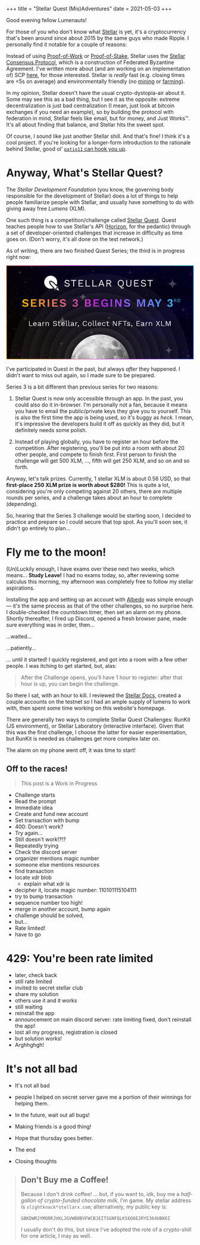 +++
title = "Stellar Quest (Mis)Adventures"
date = 2021-05-03
+++

Good evening fellow Lumenauts!

For those of you who don't know what [Stellar](https://stellar.org) is yet, it's a cryptocurrency that's been around since about 2015 by the same guys who made Ripple. I personally find it notable for a couple of reasons:

Instead of using [Proof-of-Work](https://en.bitcoin.it/wiki/Proof_of_work) or [Proof-of-Stake](https://en.bitcoin.it/wiki/Proof_of_Stake), Stellar uses the [Stellar Consensus Protocol](https://www.stellar.org/papers/stellar-consensus-protocol), which is a construction of Federated Byzantine Agreement. I've written more about (and am working on an implementation of) SCP [here](https://github.com/slightknack/drop-in-fba), for those interested. Stellar is *really* fast (e.g. closing times are <5s on average) and environmentally friendly (no [mining](https://news.ycombinator.com/item?id=26386741) or [farming](https://www.tomsguide.com/news/what-is-chia-cryptocurrency-and-why-is-it-bad-news-for-hard-drives)).
<!-- more -->
In my opinion, Stellar doesn't have the usual crypto-dystopia-air about it. Some may see this as a bad thing, but I see it as the opposite: extreme decentralization is just bad centralization (I mean, just look at bitcoin exchanges if you need an example), so by building the protocol with federation in mind, Stellar feels like email, but for money, and Just Works™️. It's all about finding that balance, and Stellar hits the sweet spot.

Of course, I sound like just another Stellar shill. And that's fine! I think it's a cool project. If you're looking for a longer-form introduction to the rationale behind Stellar, good ol' [`patio11` can hook you up](https://www.kalzumeus.com/2014/08/05/harry-potter-and-the-cryptocurrency-of-stars/).

# Anyway, What's Stellar Quest?
The *Stellar Development Foundation* (you know, the governing body responsible for the development of Stellar) does a lot of things to help people familiarize people with Stellar, and usually have something to do with giving away free *Lumens* (XLM).

One such thing is a competition/challenge called [Stellar Quest](https://quest.stellar.org/). Quest teaches people how to use Stellar's API ([Horizon](https://github.com/stellar/go/tree/master/services/horizon), for the pedantic) through a set of developer-oriented challenges that increase in difficulty as time goes on. (Don't worry, it's all done on the test network.)

As of writing, there are two finished Quest Series; the third is in progress right now:

![Series 3 begins May 3rd](/content/series-3.png)

I've participated in Quest in the past, but always *after* they happened. I didn't want to miss out again, so I made sure to be prepared.

Series 3 is a bit different than previous series for two reasons:

1. Stellar Quest is now only accessible through an app. In the past, you could also do it in-browser. I'm personally not a fan, because it means you have to email the public/private keys they give you to yourself. This is also the first time the app is being used, so it's buggy as *heck*. I mean, it's impressive the developers build it off as quickly as they did, but it definitely needs some polish.

2. Instead of playing globally, you have to register an hour before the competition. After registering, you'll be put into a room with about 20 other people, and compete to finish first. First person to finish the challenge will get 500 XLM, ..., fifth will get 250 XLM, and so on and so forth.

Anyway, let's talk prizes. Currently, 1 stellar XLM is about 0.56 USD, so that **first-place 250 XLM prize is worth about $280!** This is quite a lot, considering you're only competing against 20 others, there are multiple rounds per series, and a challenge takes about an hour to complete (depending).

So, hearing that the Series 3 challenge would be starting soon, I decided to practice and prepare so I could secure that top spot. As you'll soon see, it didn't go entirely to plan...

# Fly me to the moon!
(Un)Luckily enough, I have exams over these next two weeks, which means... **Study Leave!** I had no exams today, so, after reviewing some calculus this morning, my afternoon was completely free to follow my stellar aspirations.

Installing the app and setting up an account with [Albedo](https://albedo.link/) was simple enough — it's the same process as that of the other challenges, so no surprise here. I double-checked the countdown timer, then set an alarm on my phone. Shortly thereafter, I fired up Discord, opened a fresh browser pane, made sure everything was in order, then...

...waited...

...patiently...

... until it started! I quickly registered, and got into a room with a few other people. I was itching to get started, but, alas:

> After the Challenge opens, you'll have 1 hour to register: after that hour is up, you can begin the challenge.

So there I sat, with an hour to kill. I reviewed the [Stellar Docs](https://developers.stellar.org/docs/start/list-of-operations/#account-merge), created a couple accounts on the testnet so I had an ample supply of lumens to work with, then spent some time working on this website's homepage.

There are generally two ways to complete Stellar Quest Challenges: RunKit (JS environment), or Stellar Laboratory (interactive interface). Given that this was the first challenge, I choose the latter for easier experimentation, but RunKit is needed as challenges get more complex later on.

The alarm on my phone went off, it was time to start!

## Off to the races!

> This post is a Work in Progress

- Challenge starts
- Read the prompt
- Immediate idea
- Create and fund new account
- Set transaction with bump
- 400: Doesn't work?
- Try again...
- Still doesn't work!?!?
- Repeatedly trying
- Check the discord server
- organizer mentions magic number
- someone else mentions resources
- find transaction
- locate xdr blob
    - explain what xdr is
- decipher it, locate magic number: 110101115104111
- try to bump transaction
- sequence number too high!
- merge in another account, bump again
- challenge should be solved,
- but...
- Rate limited!
- have to go

# 429: You're been rate limited

- later, check back
- still rate limited
- invited to secret stellar club
- share my solution
- others use it and it works
- still waiting
- reinstall the app
- announcement on main discord server: rate limiting fixed, don't reinstall the app!
- lost all my progress, registration is closed
- but solution works!
- Arghhghgh!

# It's not all bad

- It's not all bad
- people I helped on secret server gave me a portion of their winnings for helping them.
- In the future, wait out all bugs!
- Making friends is a good thing!
- Hope that thursday goes better.
- The end

- Closing thoughts

> ## Don't Buy me a Coffee!
> Because I don't drink coffee! ... but, if you want to, idk, buy me a *half-gallon of crypto-funded chocolate milk*, I'm game. My stellar address is `slightknack*stellarx.com`; alternatively, my public key is:
> ```
> GBKDWR2YMORRJVKLJGVWBOBVFWCBJEITSGNFQLKS6O6E2RYE364UBK6I
> ```
> I usually don't do this, but since I've adopted the role of a crypto-shill for one article, I may as well.
